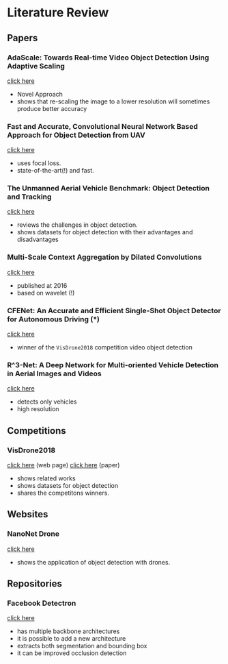 # Literature Review

## Papers
### AdaScale: Towards Real-time Video Object Detection Using Adaptive Scaling 
[click here](https://arxiv.org/abs/1902.02910)
- Novel Approach
- shows that re-scaling the image to a lower resolution will sometimes produce better accuracy

### Fast and Accurate, Convolutional Neural Network Based Approach for Object Detection from UAV
[click here](https://arxiv.org/abs/1808.05756)
- uses focal loss.
- state-of-the-art(!) and fast.

### The Unmanned Aerial Vehicle Benchmark: Object Detection and Tracking
[click here](https://arxiv.org/abs/1804.00518)
- reviews the challenges in object detection.
- shows datasets for object detection with their advantages and disadvantages

### Multi-Scale Context Aggregation by Dilated Convolutions
[click here](https://arxiv.org/abs/1511.07122)
- published at 2016 
- based on wavelet (!)

### CFENet: An Accurate and Efficient Single-Shot Object Detector for Autonomous Driving (\*)
[click here](https://arxiv.org/abs/1806.09790)
- winner of the `VisDrone2018` competition video object detection 

### R^3-Net: A Deep Network for Multi-oriented Vehicle Detection in Aerial Images and Videos
[click here](https://arxiv.org/abs/1808.05560)
- detects only vehicles
- high resolution

## Competitions
### VisDrone2018
[click here](http://aiskyeye.com/) (web page)
[click here](https://arxiv.org/abs/1804.07437) (paper)
- shows related works
- shows datasets for object detection
- shares the competitons winners.

## Websites
### NanoNet Drone
[click here](https://nanonets.com/drone/)
- shows the application of object detection with drones. 

## Repositories
### Facebook Detectron
[click here](https://github.com/facebookresearch/Detectron)
- has multiple backbone architectures
- it is possible to add a new architecture
- extracts both segmentation and bounding box
- it can be improved occlusion detection
